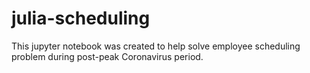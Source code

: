 # julia-scheduling

This jupyter notebook was created to help solve employee scheduling problem during post-peak Coronavirus period.
